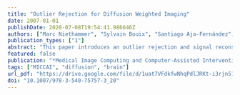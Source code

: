 ```yaml
---
title: "Outlier Rejection for Diffusion Weighted Imaging"
date: 2007-01-01
publishDate: 2020-07-08T19:54:41.986646Z
authors: ["Marc Niethammer", "Sylvain Bouix", "Santiago Aja-Fernández", "Carl-Fredrik Westin", "Martha Elizabeth Shenton"]
publication_types: ["1"]
abstract: "This paper introduces an outlier rejection and signal reconstruction method for high angular resolution diffusion weighted imaging. The approach is based on the thresholding of Laplacian measurements over the sphere of the apparent diffusion coefficient profiles defined for a given set of gradient directions. Exemplary results are presented."
featured: false
publication: "*Medical Image Computing and Computer-Assisted Intervention - MICCAI 2007, 10th International Conference, Brisbane, Australia, October 29 - November 2, 2007, Proceedings, Part I*"
tags: ["MICCAI", "diffusion", "brain"]
url_pdf: "https://drive.google.com/file/d/1uat7VFdkfwNhqPdlJRKt-i3rjn51A8hb"
doi: "10.1007/978-3-540-75757-3_20"
---
```


